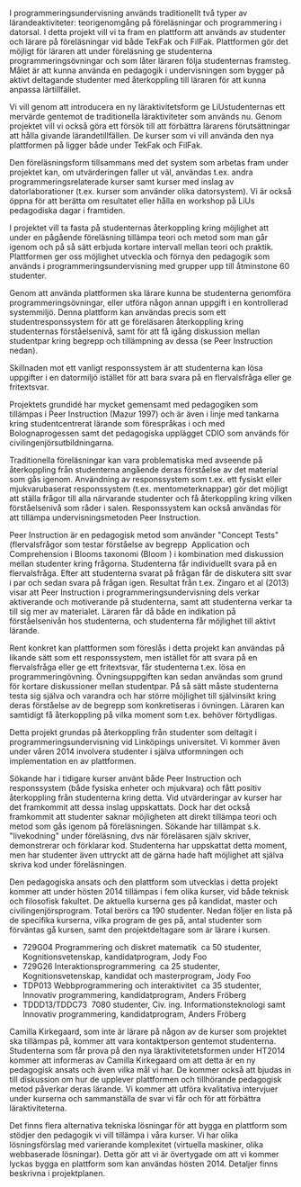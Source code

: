 I programmeringsundervisning används traditionellt två typer av lärandeaktiviteter: teorigenomgång på föreläsningar och programmering i datorsal. I detta projekt vill vi ta fram en plattform att används av studenter och lärare på föreläsningar vid både TekFak och FilFak. Plattformen gör det möjligt för läraren att under föreläsning ge studenterna programmeringsövningar och som låter läraren följa studenternas framsteg. Målet är att kunna använda en pedagogik i undervisningen som bygger på aktivt deltagande studenter med återkoppling till läraren för att kunna anpassa lärtillfället.

Vi vill genom att introducera en ny läraktivitetsform ge LiU­studenternas ett mervärde gentemot de traditionella läraktiviteter som används nu. Genom projektet vill vi också göra ett försök till att förbättra lärarens förutsättningar att hålla givande lärandetillfällen. De kurser som vi vill använda den nya plattformen på ligger både under TekFak och FilFak.

Den föreläsningsform tillsammans med det system som arbetas fram under projektet kan, om utvärderingen faller ut väl, användas t.ex. andra programmeringsrelaterade kurser samt kurser med inslag av datorlaborationer (t.ex. kurser som använder olika datorsystem). Vi är också öppna för att berätta om resultatet eller hålla en workshop på LiUs pedagodiska dagar i framtiden.

I projektet vill ta fasta på studenternas återkoppling kring möjlighet att under en pågående föreläsning tillämpa teori och metod som man går igenom och på så sätt erbjuda kortare intervall mellan teori och praktik. Plattformen ger oss möjlighet utveckla och förnya den pedagogik som används i programmeringsundervisning med grupper upp till åtminstone 60 studenter.

Genom att använda plattformen ska lärare kunna be studenterna genomföra programmeringsövningar, eller utföra någon annan uppgift i en kontrollerad systemmiljö. Denna plattform kan användas precis som ett studentresponssystem för att ge föreläsaren återkoppling kring studenternas förståelsenivå, samt för att få igång diskussion mellan studentpar kring begrepp och tillämpning av dessa (se Peer Instruction nedan).

Skillnaden mot ett vanligt responssystem är att studenterna kan lösa uppgifter i en datormiljö istället för att bara svara på en flervalsfråga eller ge fritextsvar.

Projektets grundidé har mycket gemensamt med pedagogiken som tillämpas i Peer Instruction (Mazur 1997) och är även i linje med tankarna kring studentcentrerat lärande som förespråkas i och med Bolognaprogessen samt det pedagogiska upplägget CDIO som används för civilingenjörsutbildningarna.

Traditionella föreläsningar kan vara problematiska med avseende på återkoppling från studenterna angående deras förståelse av det material som gås igenom. Användning av responssystem som t.ex. ett fysiskt eller mjukvarubaserat responssystem (t.ex. mentometerknappar) gör det möjligt att ställa frågor till alla närvarande studenter och få återkoppling kring vilken förståelsenivå som råder i salen. Responssystem kan också användas för att tillämpa undervisningsmetoden Peer Instruction.

Peer Instruction är en pedagogisk metod som använder "Concept Tests" (flervalsfrågor som testar förståelse av begrepp ­ Application och Comprehension i Blooms taxonomi (Bloom ) i kombination med diskussion mellan studenter kring frågorna. Studenterna får individuellt svara på en flervalsfråga. Efter att studenterna svarat på frågan får de diskutera sitt svar i par och sedan svara på frågan igen. Resultat från t.ex. Zingaro et al (2013) visar att Peer Instruction i programmeringsundervisning dels verkar aktiverande och motiverande på studenterna, samt att studenterna verkar ta till sig mer av materialet. Läraren får då både en indikation på förståelsenivån hos studenterna, och studenterna får möjlighet till aktivt lärande.

Rent konkret kan plattformen som föreslås i detta projekt kan användas på likande sätt som ett responssystem, men istället för att svara på en flervalsfråga eller ge ett fritextsvar, får studenterna t.ex. lösa en programmeringövning. Övningsuppgiften kan sedan användas som grund för kortare diskussioner mellan studentpar. På så sätt måste studenterna testa sig själva och varandra och har större möjlighet till självinsikt kring deras förståelse av de begrepp som konkretiseras i övningen. Läraren kan samtidigt få återkoppling på vilka moment som t.ex. behöver förtydligas.

Detta projekt grundas på återkoppling från studenter som deltagit i programmeringsundervisning vid Linköpings universitet. Vi kommer även under våren 2014 involvera studenter i själva utformningen och implementation en av plattformen.

Sökande har i tidigare kurser använt både Peer Instruction och responssystem (både fysiska enheter och mjukvara) och fått positiv återkoppling från studenterna kring detta. Vid utvärderingar av kurser har det framkommit att dessa inslag uppskattats. Dock har det också framkommit att studenter saknar möjligheten att direkt tillämpa teori och metod som gås igenom på föreläsningen. Sökande har tillämpat s.k. "livekodning" under föreläsning, dvs när föreläsaren själv skriver, demonstrerar och förklarar kod. Studenterna har uppskattat detta moment, men har studenter även uttryckt att de gärna hade haft möjlighet att själva skriva kod under föreläsningen.

Den pedagogiska ansats och den plattform som utvecklas i detta projekt kommer att under hösten 2014 tillämpas i fem olika kurser, vid både teknisk och filosofisk fakultet. De aktuella kurserna ges på kandidat­, master­ och civilingenjörsprogram. Total berörs ca 190 studenter. Nedan följer en lista på de specifika kurserna, vilka program de ges på, antal studenter som förväntas gå kursen, samt den projektdeltagare som är lärare i kursen.

- 729G04 Programmering och diskret matematik ­ ca 50 studenter, Kognitionsvetenskap, kandidatprogram, Jody Foo
- 729G26 Interaktionsprogrammering ­ ca 25 studenter, Kognitionsvetenskap, kandidat­ och masterprogram, Jody Foo
- TDP013 Webbprogrammering och interaktivitet ­ ca 35 studenter, Innovativ programmering, kandidatprogram, Anders Fröberg
- TDDD13/TDDC73 ­ 70­80 studenter, Civ. ing. Informationsteknologi samt Innovativ programmering, kandidatprogram, Anders Fröberg

Camilla Kirkegaard, som inte är lärare på någon av de kurser som projektet ska tillämpas på, kommer att vara kontaktperson gentemot studenterna. Studenterna som får prova på den nya läraktivitetetsformen under HT2014 kommer att informeras av Camilla Kirkegaard om att detta är en ny pedagogisk ansats och även vilka mål vi har. De kommer också att bjudas in till diskussion om hur de upplever plattformen och tillhörande pedagogisk metod påverkar deras lärande. Vi kommer att utföra kvalitativa intervjuer under kurserna och sammanställa de svar vi får och för att förbättra läraktiviteterna.

Det finns flera alternativa tekniska lösningar för att bygga en plattform som stödjer den pedagogik vi vill tillämpa i våra kurser. Vi har olika lösningsförslag med varierande komplexitet (virtuella maskiner, olika webbaserade lösningar). Detta gör att vi är övertygade om att vi kommer lyckas bygga en plattform som kan användas hösten 2014. Detaljer finns beskrivna i projektplanen.